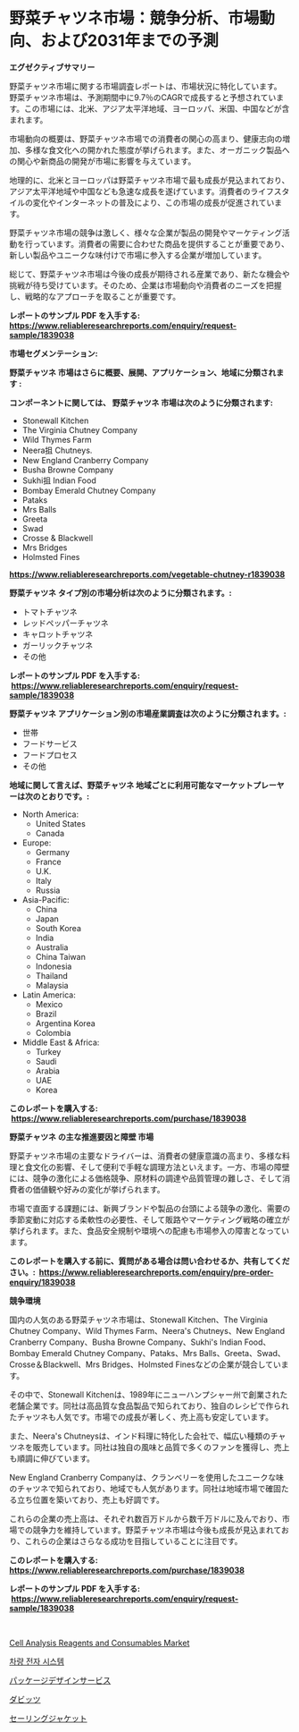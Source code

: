 <p><h1>野菜チャツネ市場：競争分析、市場動向、および2031年までの予測</h1></p><p><strong>エグゼクティブサマリー</strong></p>
<p><p>野菜チャツネ市場に関する市場調査レポートは、市場状況に特化しています。 野菜チャツネ市場は、予測期間中に9.7％のCAGRで成長すると予想されています。この市場には、北米、アジア太平洋地域、ヨーロッパ、米国、中国などが含まれます。</p><p>市場動向の概要は、野菜チャツネ市場での消費者の関心の高まり、健康志向の増加、多様な食文化への開かれた態度が挙げられます。また、オーガニック製品への関心や新商品の開発が市場に影響を与えています。</p><p>地理的に、北米とヨーロッパは野菜チャツネ市場で最も成長が見込まれており、アジア太平洋地域や中国なども急速な成長を遂げています。消費者のライフスタイルの変化やインターネットの普及により、この市場の成長が促進されています。</p><p>野菜チャツネ市場の競争は激しく、様々な企業が製品の開発やマーケティング活動を行っています。消費者の需要に合わせた商品を提供することが重要であり、新しい製品やユニークな味付けで市場に参入する企業が増加しています。</p><p>総じて、野菜チャツネ市場は今後の成長が期待される産業であり、新たな機会や挑戦が待ち受けています。そのため、企業は市場動向や消費者のニーズを把握し、戦略的なアプローチを取ることが重要です。</p></p>
<p><strong>レポートのサンプル PDF を入手する: <a href="https://www.reliableresearchreports.com/enquiry/request-sample/1839038">https://www.reliableresearchreports.com/enquiry/request-sample/1839038</a></strong></p>
<p><strong>市場セグメンテーション:</strong></p>
<p><strong> 野菜チャツネ 市場はさらに概要、展開、アプリケーション、地域に分類されます :</strong></p>
<p><strong>コンポーネントに関しては、 野菜チャツネ 市場は次のように分類されます: &nbsp;</strong></p>
<p><ul><li>Stonewall Kitchen</li><li>The Virginia Chutney Company</li><li>Wild Thymes Farm</li><li>Neera抯 Chutneys.</li><li>New England Cranberry Company</li><li>Busha Browne Company</li><li>Sukhi抯 Indian Food</li><li>Bombay Emerald Chutney Company</li><li>Pataks</li><li>Mrs Balls</li><li>Greeta</li><li>Swad</li><li>Crosse & Blackwell</li><li>Mrs Bridges</li><li>Holmsted Fines</li></ul></p>
<p><strong><a href="https://www.reliableresearchreports.com/vegetable-chutney-r1839038">https://www.reliableresearchreports.com/vegetable-chutney-r1839038</a></strong></p>
<p><strong> 野菜チャツネ タイプ別の市場分析は次のように分類されます。:</strong></p>
<p><ul><li>トマトチャツネ</li><li>レッドペッパーチャツネ</li><li>キャロットチャツネ</li><li>ガーリックチャツネ</li><li>その他</li></ul></p>
<p><strong>レポートのサンプル PDF を入手する: &nbsp;<a href="https://www.reliableresearchreports.com/enquiry/request-sample/1839038">https://www.reliableresearchreports.com/enquiry/request-sample/1839038</a></strong></p>
<p><strong> 野菜チャツネ アプリケーション別の市場産業調査は次のように分類されます。:</strong></p>
<p><ul><li>世帯</li><li>フードサービス</li><li>フードプロセス</li><li>その他</li></ul></p>
<p><strong>地域に関して言えば、野菜チャツネ 地域ごとに利用可能なマーケットプレーヤーは次のとおりです。:</strong></p>
<p><ul>
    <li>
        North America:
        <ul>
            <li>United States</li>
            <li>Canada</li>
        </ul>
    </li>
    <li>
        Europe:
        <ul>
            <li>Germany</li>
            <li>France</li>
            <li>U.K.</li>
            <li>Italy</li>
            <li>Russia</li>
        </ul>
    </li>
    <li>
        Asia-Pacific:
        <ul>
            <li>China</li>
            <li>Japan</li>
            <li>South Korea</li>
            <li>India</li>
            <li>Australia</li>
            <li>China Taiwan</li>
            <li>Indonesia</li>
            <li>Thailand</li>
            <li>Malaysia</li>
        </ul>
    </li>
    <li>
        Latin America:
        <ul>
            <li>Mexico</li>
            <li>Brazil</li>
            <li>Argentina Korea</li>
            <li>Colombia</li>
        </ul>
    </li>
    <li>
        Middle East & Africa:
        <ul>
            <li>Turkey</li>
            <li>Saudi</li>
            <li>Arabia</li>
            <li>UAE</li>
            <li>Korea</li>
        </ul>
    </li>
    </ul></p>
<p><strong>このレポートを購入する: &nbsp;<a href="https://www.reliableresearchreports.com/purchase/1839038">https://www.reliableresearchreports.com/purchase/1839038</a></strong></p>
<p><strong>野菜チャツネ の主な推進要因と障壁 市場</strong></p>
<p><p>野菜チャツネ市場の主要なドライバーは、消費者の健康意識の高まり、多様な料理と食文化の影響、そして便利で手軽な調理方法といえます。一方、市場の障壁には、競争の激化による価格競争、原材料の調達や品質管理の難しさ、そして消費者の価値観や好みの変化が挙げられます。</p><p>市場で直面する課題には、新興ブランドや製品の台頭による競争の激化、需要の季節変動に対応する柔軟性の必要性、そして販路やマーケティング戦略の確立が挙げられます。また、食品安全規制や環境への配慮も市場参入の障害となっています。</p></p>
<p><strong>このレポートを購入する前に、質問がある場合は問い合わせるか、共有してください。:&nbsp; <a href="https://www.reliableresearchreports.com/enquiry/pre-order-enquiry/1839038">https://www.reliableresearchreports.com/enquiry/pre-order-enquiry/1839038</a></strong></p>
<p><strong>競争環境</strong></p>
<p><p>国内の人気のある野菜チャツネ市場は、Stonewall Kitchen、The Virginia Chutney Company、Wild Thymes Farm、Neera's Chutneys、New England Cranberry Company、Busha Browne Company、Sukhi's Indian Food、Bombay Emerald Chutney Company、Pataks、Mrs Balls、Greeta、Swad、Crosse＆Blackwell、Mrs Bridges、Holmsted Finesなどの企業が競合しています。</p><p>その中で、Stonewall Kitchenは、1989年にニューハンプシャー州で創業された老舗企業です。同社は高品質な食品製品で知られており、独自のレシピで作られたチャツネも人気です。市場での成長が著しく、売上高も安定しています。</p><p>また、Neera's Chutneysは、インド料理に特化した会社で、幅広い種類のチャツネを販売しています。同社は独自の風味と品質で多くのファンを獲得し、売上も順調に伸びています。</p><p>New England Cranberry Companyは、クランベリーを使用したユニークな味のチャツネで知られており、地域でも人気があります。同社は地域市場で確固たる立ち位置を築いており、売上も好調です。</p><p>これらの企業の売上高は、それぞれ数百万ドルから数千万ドルに及んでおり、市場での競争力を維持しています。野菜チャツネ市場は今後も成長が見込まれており、これらの企業はさらなる成功を目指していることに注目です。</p></p>
<p><strong>このレポートを購入する: &nbsp; <a href="https://www.reliableresearchreports.com/purchase/1839038">https://www.reliableresearchreports.com/purchase/1839038</a></strong></p>
<p><strong>レポートのサンプル PDF を入手する: &nbsp;<a href="https://www.reliableresearchreports.com/enquiry/request-sample/1839038">https://www.reliableresearchreports.com/enquiry/request-sample/1839038</a></strong><strong></strong></p>
<p>&nbsp;</p>
<p><p><a href="https://github.com/Krish2023na/Market-Research-Report-List-3/blob/main/cell-analysis-reagents-and-consumables-market.md">Cell Analysis Reagents and Consumables Market</a></p><p><a href="https://medium.com/@simeonbode1/%EC%9E%90%EB%8F%99%EC%B0%A8-%EC%A0%84%EC%9E%90-%EC%8B%9C%EC%8A%A4%ED%85%9C-%EC%8B%9C%EC%9E%A5-%EB%B6%84%EC%84%9D-%EA%B7%B8-%EC%97%B0%ED%8F%89%EA%B7%A0-%EC%84%B1%EC%9E%A5%EB%A5%A0-%EC%8B%9C%EC%9E%A5-%EC%84%B8%EB%B6%84%ED%99%94-%EB%B0%8F-%EA%B8%80%EB%A1%9C%EB%B2%8C-%EC%82%B0%EC%97%85-%EA%B0%9C%EC%9A%94-c16c94df187d">차량 전자 시스템</a></p><p><a href="https://medium.com/@alicequigley2023/%E3%83%91%E3%83%83%E3%82%B1%E3%83%BC%E3%82%B8%E3%83%87%E3%82%B6%E3%82%A4%E3%83%B3%E3%82%B5%E3%83%BC%E3%83%93%E3%82%B9%E5%B8%82%E5%A0%B4-2031%E5%B9%B4%E3%81%BE%E3%81%A7%E3%81%AE%E6%88%90%E5%8A%9F%E3%81%99%E3%82%8B%E3%83%93%E3%82%B8%E3%83%8D%E3%82%B9%E6%88%A6%E7%95%A5%E3%81%AE%E9%8D%B5%E3%81%AB%E3%81%AA%E3%82%8B%E4%BA%88%E6%B8%AC-ea220e7d93fc">パッケージデザインサービス</a></p><p><a href="https://github.com/LeanneBruen2023/Market-Research-Report-List-1/blob/main/287589824118.md">ダビッツ</a></p><p><a href="https://github.com/cnnriuez22368/Market-Research-Report-List-1/blob/main/904561424117.md">セーリングジャケット</a></p></p>
